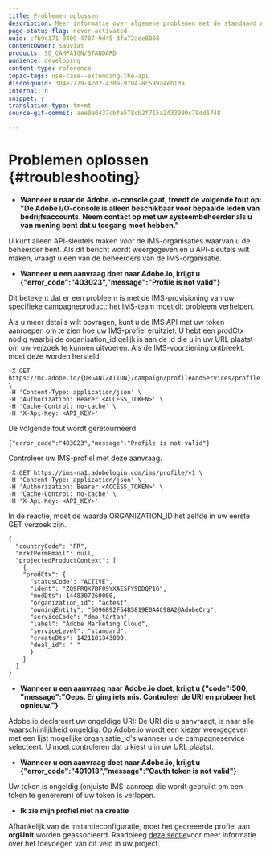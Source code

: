```yaml
---
title: Problemen oplossen
description: Meer informatie over algemene problemen met de standaard API's voor campagnes.
page-status-flag: never-activated
uuid: c7b9c171-0409-4707-9d45-3fa72aee8008
contentOwner: sauviat
products: SG_CAMPAIGN/STANDARD
audience: developing
content-type: reference
topic-tags: use-case--extending-the-api
discoiquuid: 304e7779-42d2-430a-9704-8c599a4eb1da
internal: n
snippet: y
translation-type: tm+mt
source-git-commit: aee0e0437cbfe578cb2f715a2433099c79dd1748

---
```



# Problemen oplossen {#troubleshooting}

* **Wanneer u naar de Adobe.io-console gaat, treedt de volgende fout op: &quot;De Adobe I/O-console is alleen beschikbaar voor bepaalde leden van bedrijfsaccounts. Neem contact op met uw systeembeheerder als u van mening bent dat u toegang moet hebben.&quot;**

U kunt alleen API-sleutels maken voor de IMS-organisaties waarvan u de beheerder bent. Als dit bericht wordt weergegeven en u API-sleutels wilt maken, vraagt u een van de beheerders van de IMS-organisatie.

* **Wanneer u een aanvraag doet naar Adobe.io, krijgt u {&quot;error_code&quot;:&quot;403023&quot;,&quot;message&quot;:&quot;Profile is not valid&quot;}**

Dit betekent dat er een probleem is met de IMS-provisioning van uw specifieke campagneproduct: het IMS-team moet dit probleem verhelpen.

Als u meer details wilt opvragen, kunt u de IMS API met uw token aanroepen om te zien hoe uw IMS-profiel eruitziet: U hebt een prodCtx nodig waarbij de organisation_id gelijk is aan de id die u in uw URL plaatst om uw verzoek te kunnen uitvoeren.
Als de IMS-voorziening ontbreekt, moet deze worden hersteld.

```
-X GET https://mc.adobe.io/{ORGANIZATION}/campaign/profileAndServices/profile \
-H 'Content-Type: application/json' \
-H 'Authorization: Bearer <ACCESS_TOKEN>' \
-H 'Cache-Control: no-cache' \
-H 'X-Api-Key: <API_KEY>'
```

De volgende fout wordt geretourneerd.

```
{"error_code":"403023","message":"Profile is not valid"}
```

Controleer uw IMS-profiel met deze aanvraag.

```
-X GET https://ims-na1.adobelogin.com/ims/profile/v1 \
-H 'Content-Type: application/json' \
-H 'Authorization: Bearer <ACCESS_TOKEN>' \
-H 'Cache-Control: no-cache' \
-H 'X-Api-Key: <API_KEY>'
```

In de reactie, moet de waarde ORGANIZATION_ID het zelfde in uw eerste GET verzoek zijn.

```
{
  "countryCode": "FR",
  "mrktPermEmail": null,
  "projectedProductContext": [
    {
    "prodCtx": {
      "statusCode": "ACTIVE",
      "ident": "ZQ9FRQK7BF09YXAESFY9DDQP1G",
      "modDts": 1448307260000,
      "organization_id": "actest",
      "owningEntity": "6096892F54B5819E0A4C98A2@AdobeOrg",
      "serviceCode": "dma_tartan",
      "label": "Adobe Marketing Cloud",
      "serviceLevel": "standard",
      "createDts": 1421181343000,
      "deal_id": " "
      }
    }
  ]
}
```

* **Wanneer u een aanvraag naar Adobe.io doet, krijgt u {&quot;code&quot;:500, &quot;message&quot;:&quot;Oeps. Er ging iets mis. Controleer de URI en probeer het opnieuw.&quot;}**

Adobe.io declareert uw ongeldige URI: De URI die u aanvraagt, is naar alle waarschijnlijkheid ongeldig. Op Adobe.io wordt een kiezer weergegeven met een lijst mogelijke organisatie_id&#39;s wanneer u de campagneservice selecteert. U moet controleren dat u kiest u in uw URL plaatst.

* **Wanneer u een aanvraag doet naar Adobe.io, krijgt u {&quot;error_code&quot;:&quot;401013&quot;,&quot;message&quot;:&quot;Oauth token is not valid&quot;}**

Uw token is ongeldig (onjuiste IMS-aanroep die wordt gebruikt om een token te genereren) of uw token is verlopen.

* **Ik zie mijn profiel niet na creatie**

Afhankelijk van de instantieconfiguratie, moet het gecreeerde profiel aan **orgUnit** worden geassocieerd. Raadpleeg [deze sectie](../../api/using/creating-profiles.md)voor meer informatie over het toevoegen van dit veld in uw project.

<!-- * (error duplicate key : quand tu crées un profile qui existe déjà , il faut faire un patch pour updater le profile plutôt qu’un POST)

With Curl
List all profiles

Create a profile

Update the mobilePhone attribute of a profile

API Calls on Service

GET the list of services

-->

<!--

How to find and use a filter?
Error codes:

* PAtch sur Age = message d'erreur :
500
Cannot update the 'age' property that is read-only
'age' property is not valid for the 'profile' resource.
-->

<!--
How to filter a list of subscribed profiles with available profile filters ? by date (by les filtres dispo sur la ressource) ?

Pattern classique :

recupérer la liste des subscriptions filtrées d'un profile
1) get sur profile
2) recup PKey
3) get sur PKey
4) get sur href des subscriptions

Comment savoir quel filtre appliquer ?

1) get sur metadata de profile
2) retourne description de la collection subscription
3) get sur la valeur du champ resTarget
4) get sur le href dans filters
5) retourne les filtres applicables sur l'url des data.

-->
